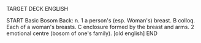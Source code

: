 TARGET DECK
ENGLISH

START
Basic
Bosom
Back: n. 1 a person's (esp. Woman's) breast. B colloq. Each of a woman's breasts. C enclosure formed by the breast and arms. 2 emotional centre (bosom of one's family). [old english]
END
